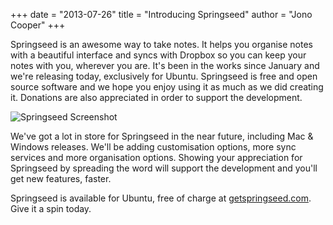+++
date = "2013-07-26"
title = "Introducing Springseed"
author = "Jono Cooper"
+++

Springseed is an awesome way to take notes. It helps you organise notes with a beautiful interface and syncs with Dropbox so you can keep your notes with you, wherever you are. It's been in the works since January and we're releasing today, exclusively for Ubuntu. Springseed is free and open source software and we hope you enjoy using it as much as we did creating it. Donations are also appreciated in order to support the development.

![Springseed Screenshot](http://files.mintco.de/site/images/springseed.png)

We've got a lot in store for Springseed in the near future, including Mac & Windows releases. We'll be adding customisation options, more sync services and more organisation options. Showing your appreciation for Springseed by spreading the word will support the development and you'll get new features, faster.

Springseed is available for Ubuntu, free of charge at [getspringseed.com](http://getspringseed.com). Give it a spin today.
